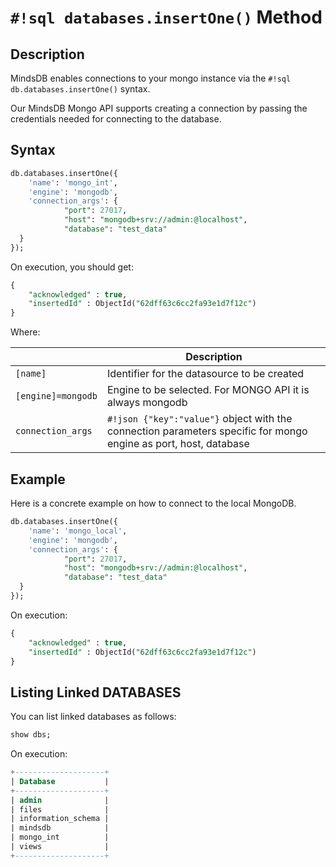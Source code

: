 # `#!sql databases.insertOne()` Method

## Description

MindsDB enables connections to your mongo instance via the `#!sql db.databases.insertOne()` syntax.

Our MindsDB Mongo API supports creating a connection by passing the credentials needed for connecting to the database.

## Syntax

```sql
db.databases.insertOne({
    'name': 'mongo_int', 
    'engine': 'mongodb',
    'connection_args': {
            "port": 27017,
            "host": "mongodb+srv://admin:@localhost",
            "database": "test_data"            
  }   
});
```

On execution, you should get:

```sql
{
	"acknowledged" : true,
	"insertedId" : ObjectId("62dff63c6cc2fa93e1d7f12c")
}
```

Where:

|                        | Description                                                      |
| ---------------------- | ---------------------------------------------------------------- |
| `[name]`               | Identifier for the datasource to be created                      |
| `[engine]=mongodb`     |  Engine to be selected. For MONGO API it is always mongodb      |
| `connection_args`      | `#!json {"key":"value"}` object with the connection parameters specific for mongo engine as port, host, database  |

## Example

Here is a concrete example on how to connect to the local MongoDB.

```sql
db.databases.insertOne({
    'name': 'mongo_local', 
    'engine': 'mongodb',
    'connection_args': {
            "port": 27017,
            "host": "mongodb+srv://admin:@localhost",
            "database": "test_data"            
  }   
});
```

On execution:

```sql
{
	"acknowledged" : true,
	"insertedId" : ObjectId("62dff63c6cc2fa93e1d7f12c")
}
```

## Listing Linked DATABASES

You can list linked databases as follows:

```sql
show dbs;
```

On execution:

```sql
+--------------------+
| Database           |
+--------------------+
| admin              |
| files              |
| information_schema |             
| mindsdb            |
| mongo_int          |
| views              |
+--------------------+
```
